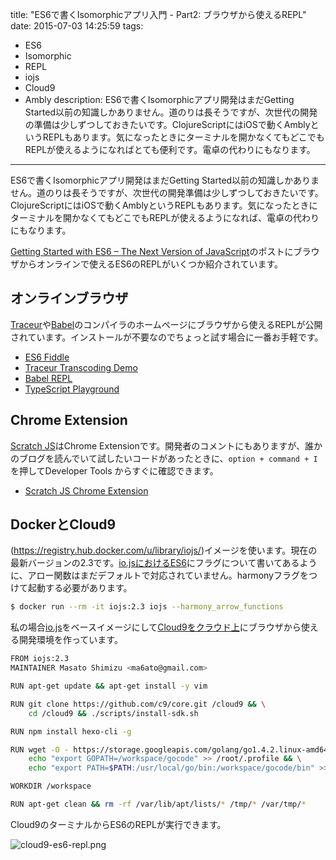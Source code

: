title: "ES6で書くIsomorphicアプリ入門 - Part2: ブラウザから使えるREPL"
date: 2015-07-03 14:25:59
tags:
 - ES6
 - Isomorphic
 - REPL
 - iojs
 - Cloud9
 - Ambly
description: ES6で書くIsomorphicアプリ開発はまだGetting Started以前の知識しかありません。道のりは長そうですが、次世代の開発の準備は少しずつしておきたいです。ClojureScriptにはiOSで動くAmblyというREPLもあります。気になったときにターミナルを開かなくてもどこでもREPLが使えるようになればとても便利です。電卓の代わりにもなります。
---

ES6で書くIsomorphicアプリ開発はまだGetting Started以前の知識しかありません。道のりは長そうですが、次世代の開発準備は少しずつしておきたいです。ClojureScriptにはiOSで動くAmblyというREPLもあります。気になったときにターミナルを開かなくてもどこでもREPLが使えるようになれば、電卓の代わりにもなります。

<!-- more -->

[Getting Started with ES6 – The Next Version of JavaScript](http://weblogs.asp.net/dwahlin/getting-started-with-es6-%E2%80%93-the-next-version-of-javascript)のポストにブラウザからオンラインで使えるES6のREPLがいくつか紹介されています。

## オンラインブラウザ

[Traceur](https://google.github.io/traceur-compiler)や[Babel](https://babeljs.io/)のコンパイラのホームページにブラウザから使えるREPLが公開されています。インストールが不要なのでちょっと試す場合に一番お手軽です。

* [ES6 Fiddle](http://www.es6fiddle.com/)
* [Traceur Transcoding Demo](https://google.github.io/traceur-compiler/demo/repl.html#)
* [Babel REPL](https://babeljs.io/repl/)
* [TypeScript Playground](http://www.typescriptlang.org/Playground)


## Chrome Extension

[Scratch JS](https://github.com/richgilbank/Scratch-JS)はChrome Extensionです。開発者のコメントにもありますが、誰かのブログを読んでいて試したいコードがあったときに、`option + command + I`を押してDeveloper Tools からすぐに確認できます。

* [Scratch JS Chrome Extension](https://chrome.google.com/webstore/detail/scratch-js/alploljligeomonipppgaahpkenfnfkn)


## DockerとCloud9

(https://registry.hub.docker.com/u/library/iojs/)イメージを使います。現在の最新バージョンの2.3です。[io.jsにおけるES6](https://iojs.org/ja/es6.html)にフラグについて書いてあるように、アロー関数はまだデフォルトで対応されていません。harmonyフラグをつけて起動する必要があります。

```bash
$ docker run --rm -it iojs:2.3 iojs --harmony_arrow_functions
```

私の場合[io.js](https://registry.hub.docker.com/u/library/iojs/)をベースイメージにして[Cloud9をクラウド上](/2015/06/08/cloud9-on-idcf-install/)にブラウザから使える開発環境を作っています。

```bash Dockerfile
FROM iojs:2.3
MAINTAINER Masato Shimizu <ma6ato@gmail.com>

RUN apt-get update && apt-get install -y vim

RUN git clone https://github.com/c9/core.git /cloud9 && \
    cd /cloud9 && ./scripts/install-sdk.sh

RUN npm install hexo-cli -g

RUN wget -O - https://storage.googleapis.com/golang/go1.4.2.linux-amd64.tar.gz | tar -xzC /usr/local -f - && \
    echo "export GOPATH=/workspace/gocode" >> /root/.profile && \
    echo "export PATH=$PATH:/usr/local/go/bin:/workspace/gocode/bin" >> /root/.profile

WORKDIR /workspace

RUN apt-get clean && rm -rf /var/lib/apt/lists/* /tmp/* /var/tmp/*
```

Cloud9のターミナルからES6のREPLが実行できます。

![cloud9-es6-repl.png](/2015/07/03/iojs-es6-isomorphic-repl/cloud9-es6-repl.png)